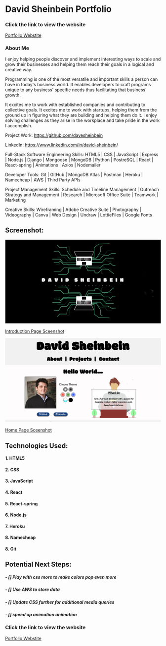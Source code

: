 # **David Sheinbein Portfolio**

### Click the link to view the website
[Portfolio Webstite](http://www.davidsheinbeinportfolio.com/) 

### About Me
I enjoy helping people discover and implement interesting ways to scale and grow their businesses and helping them reach their goals in a logical and creative way.

Programming is one of the most versatile and important skills a person can have in today's business world. It enables developers to craft programs unique to any business' specific needs thus facilitating that business' growth.

It excites me to work with established companies and contributing to collective goals.  It excites me to work with startups, helping them from the ground up in  figuring what they are building and helping them do it. I enjoy solving challenges as they arise in the workplace and take pride in the work I accomplish.

Project Work:
https://github.com/davesheinbein

LinkedIn:
https://www.linkedin.com/in/david-sheinbein/

Full-Stack Software Engineering Skills:
HTML5 | CSS | JavaScript | Express | Node.js | Django | Mongoose | MongoDB | Python | PostreSQL | React | React-spring | Animations | Axios | Nodemailer

Developer Tools:
Git | GitHub | MongoDB Atlas | Postman | Heroku | Namecheap | AWS | Third Party APIs

Project Management Skills:
Schedule and Timeline Management | Outreach Strategy and Management | Research | Microsoft Office Suite | Teamwork | Marketing

Creative Skills:
Wireframing | Adobe Creative Suite | Photography | Videography | Canva | Web Design | Undraw | LottieFiles | Google Fonts

## Screenshot:

![Introduction Page Sceenshot](screenshots/portfolio-intro-screenshot.png)

[Introduction Page Sceenshot](https://imgur.com/jmH30xV)

![Home Page Sceenshot](screenshots/portfolio-screenshot.png)

[Home Page Sceenshot](https://imgur.com/UE1XA40)

## Technologies Used: 

#### 1. HTML5
#### 2. CSS
#### 3. JavaScript
#### 4. React
#### 5. React-spring
#### 6. Node.js
#### 7. Heroku
#### 8. Namecheap
#### 8. Git


## Potential Next Steps: 

##### - [] Play with css more to make colors pop even more
##### - [] Use AWS to store data
##### - [] Update CSS further for additional media queries
##### - [] speed up animation animation


### Click the link to view the website
[Portfolio Webstite](http://www.davidsheinbeinportfolio.com/) 
